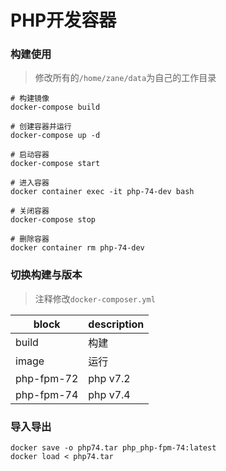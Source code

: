 # PHP开发容器

### 构建使用

> 修改所有的`/home/zane/data`为自己的工作目录

```
# 构建镜像
docker-compose build

# 创建容器并运行
docker-compose up -d

# 启动容器
docker-compose start

# 进入容器
docker container exec -it php-74-dev bash

# 关闭容器
docker-compose stop

# 删除容器
docker container rm php-74-dev
```

### 切换构建与版本

> 注释修改`docker-composer.yml`

| block      | description |
| ---------- | ---------- |
| build | 构建 |
| image | 运行 |
| php-fpm-72 | php v7.2 |
| php-fpm-74 | php v7.4 |



### 导入导出

```
docker save -o php74.tar php_php-fpm-74:latest
docker load < php74.tar
```